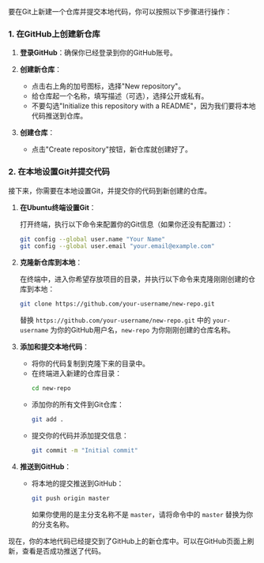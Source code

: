 要在Git上新建一个仓库并提交本地代码，你可以按照以下步骤进行操作：

### 1. 在GitHub上创建新仓库

1. **登录GitHub**：确保你已经登录到你的GitHub账号。
   
2. **创建新仓库**：
   - 点击右上角的加号图标，选择"New repository"。
   - 给仓库起一个名称，填写描述（可选），选择公开或私有。
   - 不要勾选"Initialize this repository with a README"，因为我们要将本地代码推送到仓库。

3. **创建仓库**：
   - 点击"Create repository"按钮，新仓库就创建好了。

### 2. 在本地设置Git并提交代码

接下来，你需要在本地设置Git，并提交你的代码到新创建的仓库。

1. **在Ubuntu终端设置Git**：

   打开终端，执行以下命令来配置你的Git信息（如果你还没有配置过）：
   ```bash
   git config --global user.name "Your Name"
   git config --global user.email "your.email@example.com"
   ```

2. **克隆新仓库到本地**：

   在终端中，进入你希望存放项目的目录，并执行以下命令来克隆刚刚创建的仓库到本地：
   ```bash
   git clone https://github.com/your-username/new-repo.git
   ```
   替换 `https://github.com/your-username/new-repo.git` 中的 `your-username` 为你的GitHub用户名，`new-repo` 为你刚刚创建的仓库名称。

3. **添加和提交本地代码**：

   - 将你的代码复制到克隆下来的目录中。
   - 在终端进入新建的仓库目录：
     ```bash
     cd new-repo
     ```
   - 添加你的所有文件到Git仓库：
     ```bash
     git add .
     ```
   - 提交你的代码并添加提交信息：
     ```bash
     git commit -m "Initial commit"
     ```

4. **推送到GitHub**：

   - 将本地的提交推送到GitHub：
     ```bash
     git push origin master
     ```
     如果你使用的是主分支名称不是 `master`，请将命令中的 `master` 替换为你的分支名称。

现在，你的本地代码已经提交到了GitHub上的新仓库中。可以在GitHub页面上刷新，查看是否成功推送了代码。